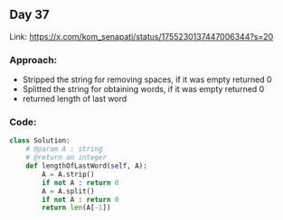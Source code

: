 ## Day 37

Link: https://x.com/kom_senapati/status/1755230137447006344?s=20

### Approach:

- Stripped the string for removing spaces, if it was empty returned 0
- Splitted the string for obtaining words, if it was empty returned 0
- returned length of last word

### Code:

```py
class Solution:
	# @param A : string
	# @return an integer
	def lengthOfLastWord(self, A):
        A = A.strip()
        if not A : return 0
        A = A.split()
        if not A : return 0
        return len(A[-1])
```
